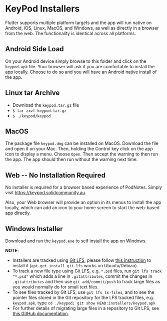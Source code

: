 # KeyPod Installers

Flutter supports multiple platform targets and the app will run native
on Android, iOS, Linux, MacOS, and Windows, as well as directly in a
browser from the web. The functionality is identical across all
platforms.

## Android Side Load

On your Android device simply browse to this folder and click on the
`keypod.apk` file. Your browser will ask if you are comfortable to install
the app locally. Choose to do so and you will have an Android native
install of the app.

## Linux tar Archive

+ Download the `keypod.tar.gz` file 
+ `$ tar zxvf keypod.tar.gz`
+ `$ ./keypod/keypod`

## MacOS

The package file `keypod.dmg` can be installed on MacOS. Download
the file and open it on your Mac. Then, holding the Control key click
on the app icon to display a menu. Choose `Open`. Then accept the
warning to then run the app. The app should then run without the
warning next time.

## Web -- No Installation Required

No installer is required for a browser based experience of
PodNotes. Simply visit https://keypod.solidcommunity.au. 

Also, your Web browser will provide an option in its menus to install
the app locally, which can add an icon to your home screen to start
the web-based app directly.

## Windows Installer

Download and run the `keypod.exe` to self install the app on
Windows.


**NOTE**:
- Installers are tracked using [Git LFS](https://git-lfs.com/), please follow [this instruction](https://docs.github.com/en/repositories/working-with-files/managing-large-files/installing-git-large-file-storage) to install it (`apt-get install git-lfs` works on Ubuntu/Debian).
- To track a new file type using Git LFS, e.g. `*.psd` files, run `git lfs track "*.psd"` which adds a line in `.gitattributes`, commit the changes in `.gitattributes` and then use `git add/commit/push` to track large files as you would normally do for small text files.
- To see files tracked by Git LFS, use `git lfs ls-files`, and to see the pointer files stored in the Git repository for the LFS tracked files, e.g. `keypod.apk`, type `cd ./keypod; git show HEAD:installers/keypod.apk`
- For further details of migrating large files in a repository to Git LFS, see [this GitHub documentation](https://docs.github.com/en/repositories/working-with-files/managing-large-files/moving-a-file-in-your-repository-to-git-large-file-storage).
